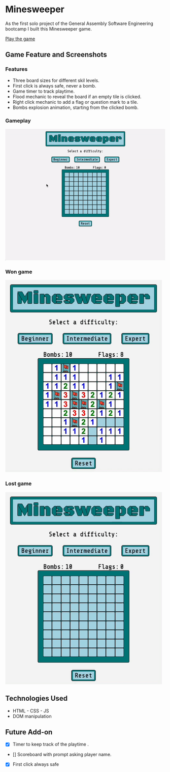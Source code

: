 # Minesweeper

As the first solo project of the General Assembly Software Engineering bootcamp I built this Minesweeper game.

[Play the game](https://reddyfede.github.io/Minesweeper/)

## Game Feature and Screenshots

### Features
- Three board sizes for different skil levels.
- First click is always safe, never a bomb.
- Game timer to track playtime.
- Flood mechanic to reveal the board if an empty tile is clicked.
- Right click mechanic to add a flag or question mark to a tile.
- Bombs explosion animation, starting from the clicked bomb.




### Gameplay

![Gameplay gif](./resources/gameplay.gif)

### Won game

![Gameplay gif](./resources/wonGame.gif)

### Lost game

![Gameplay gif](./resources/lostGame.gif)

## Technologies Used

- HTML - CSS - JS
- DOM manipulation

## Future Add-on

- [x] Timer to keep track of the playtime .
- [] Scoreboard with prompt asking player name.
- [x] First click always safe
